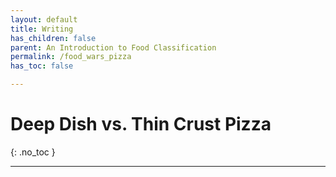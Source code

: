 ```yaml
---
layout: default
title: Writing
has_children: false
parent: An Introduction to Food Classification
permalink: /food_wars_pizza
has_toc: false

---
```


# Deep Dish vs. Thin Crust Pizza
{: .no_toc }



---
